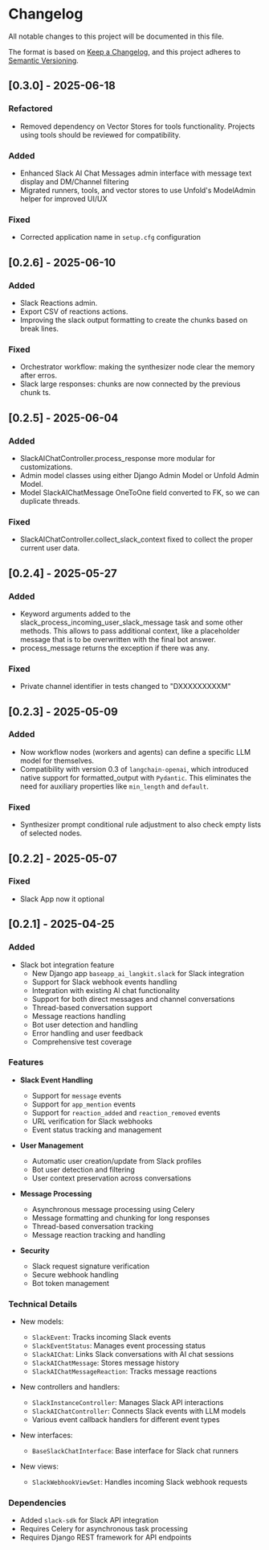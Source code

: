# Changelog

All notable changes to this project will be documented in this file.

The format is based on [Keep a Changelog](https://keepachangelog.com/en/1.0.0/),
and this project adheres to [Semantic Versioning](https://semver.org/spec/v2.0.0.html).


## [0.3.0] - 2025-06-18

### Refactored

- Removed dependency on Vector Stores for tools functionality. Projects using tools should be reviewed for compatibility.

### Added

- Enhanced Slack AI Chat Messages admin interface with message text display and DM/Channel filtering
- Migrated runners, tools, and vector stores to use Unfold's ModelAdmin helper for improved UI/UX

### Fixed

- Corrected application name in `setup.cfg` configuration


## [0.2.6] - 2025-06-10

### Added

- Slack Reactions admin.
- Export CSV of reactions actions.
- Improving the slack output formatting to create the chunks based on break lines.

### Fixed

- Orchestrator workflow: making the synthesizer node clear the memory after erros.
- Slack large responses: chunks are now connected by the previous chunk ts.


## [0.2.5] - 2025-06-04

### Added

- SlackAIChatController.process_response more modular for customizations.
- Admin model classes using either Django Admin Model or Unfold Admin Model.
- Model SlackAIChatMessage OneToOne field converted to FK, so we can duplicate threads.

### Fixed

- SlackAIChatController.collect_slack_context fixed to collect the proper current user data.


## [0.2.4] - 2025-05-27

### Added

- Keyword arguments added to the slack_process_incoming_user_slack_message task and some other methods. This allows to pass additional context, like a placeholder message that is to be overwritten with the final bot answer.
- process_message returns the exception if there was any.

### Fixed

- Private channel identifier in tests changed to "DXXXXXXXXXM"


## [0.2.3] - 2025-05-09

### Added

- Now workflow nodes (workers and agents) can define a specific LLM model for themselves.
- Compatibility with version 0.3 of `langchain-openai`, which introduced native support for formatted_output with `Pydantic`. This eliminates the need for auxiliary properties like `min_length` and `default`.

### Fixed

- Synthesizer prompt conditional rule adjustment to also check empty lists of selected nodes.


## [0.2.2] - 2025-05-07

### Fixed

- Slack App now it optional


## [0.2.1] - 2025-04-25

### Added
- Slack bot integration feature
  - New Django app `baseapp_ai_langkit.slack` for Slack integration
  - Support for Slack webhook events handling
  - Integration with existing AI chat functionality
  - Support for both direct messages and channel conversations
  - Thread-based conversation support
  - Message reactions handling
  - Bot user detection and handling
  - Error handling and user feedback
  - Comprehensive test coverage

### Features
- **Slack Event Handling**
  - Support for `message` events
  - Support for `app_mention` events
  - Support for `reaction_added` and `reaction_removed` events
  - URL verification for Slack webhooks
  - Event status tracking and management

- **User Management**
  - Automatic user creation/update from Slack profiles
  - Bot user detection and filtering
  - User context preservation across conversations

- **Message Processing**
  - Asynchronous message processing using Celery
  - Message formatting and chunking for long responses
  - Thread-based conversation tracking
  - Message reaction tracking and handling

- **Security**
  - Slack request signature verification
  - Secure webhook handling
  - Bot token management

### Technical Details
- New models:
  - `SlackEvent`: Tracks incoming Slack events
  - `SlackEventStatus`: Manages event processing status
  - `SlackAIChat`: Links Slack conversations with AI chat sessions
  - `SlackAIChatMessage`: Stores message history
  - `SlackAIChatMessageReaction`: Tracks message reactions

- New controllers and handlers:
  - `SlackInstanceController`: Manages Slack API interactions
  - `SlackAIChatController`: Connects Slack events with LLM models
  - Various event callback handlers for different event types

- New interfaces:
  - `BaseSlackChatInterface`: Base interface for Slack chat runners

- New views:
  - `SlackWebhookViewSet`: Handles incoming Slack webhook requests

### Dependencies
- Added `slack-sdk` for Slack API integration
- Requires Celery for asynchronous task processing
- Requires Django REST framework for API endpoints
